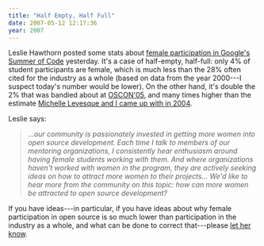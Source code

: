 ```yaml
---
title: "Half Empty, Half Full"
date: 2007-05-12 12:17:36
year: 2007
---
```

Leslie Hawthorn posted some stats about <a href="http://googlesummerofcode.blogspot.com/2007/05/women-in-google-summer-of-code.html">female participation in Google's Summer of Code</a> yesterday.  It's a case of half-empty, half-full: only 4% of student participants are female, which is much less than the 28% often cited for the industry as a whole (based on data from the year 2000---I suspect today's number would be lower).  On the other hand, it's double the 2% that was bandied about at <a href="http://www.computerworld.com/softwaretopics/software/story/0,10801,103777,00.html">OSCON'05</a>, and many times higher than the estimate <a href="http://www.ddj.com/dept/architect/184415216">Michelle Levesque and I came up with in 2004</a>.

Leslie says:
<blockquote><em>...our community is passionately invested in getting more women into open source development. Each time I talk to members of our mentoring organizations, I consistently hear enthusiasm around having female students working with them. And where organizations haven't worked with women in the program, they are actively seeking ideas on how to attract more women to their projects... We'd like to hear more from the community on this topic: how can more women be attracted to open source development?</em></blockquote>
If you have ideas---in particular, if you have ideas about why female participation in open source is so much lower than participation in the industry as a whole, and what can be done to correct that---please <a href="http://googlesummerofcode.blogspot.com/2007/05/women-in-google-summer-of-code.html">let her know</a>.
